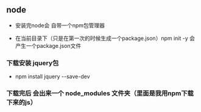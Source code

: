 ## node

- 安装完node会 自带一个npm包管理器

- 在当前目录下（只是在第一次的时候生成一个package.json）npm init -y 会产生一个package.json文件

### 下载安装 jquery包
- npm install jquery --save-dev
### 下载完后 会出来一个 node_modules 文件夹（里面是我用npm下载下来的js）
